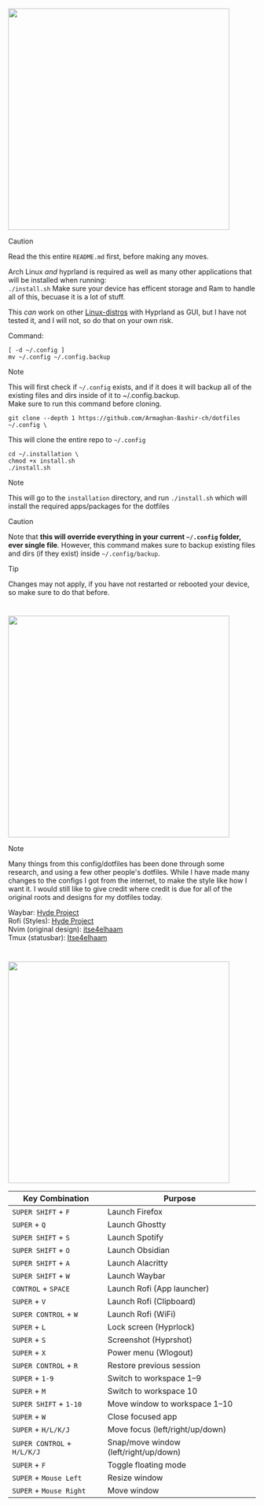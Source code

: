 # <a id="Installation"></a>
<img src="https://readme-typing-svg.herokuapp.com?font=Lexend+Giga&size=25&pause=1000&color=CCA9DD&vCenter=true&width=435&height=25&lines=Installation" width="450"/>

> [!Caution]
> Read the this entire `README.md` first, before making any moves.

Arch Linux *and* hyprland is required as well as many other applications that will be installed when running:  
`
./install.sh
`
Make sure your device has efficent storage and Ram to handle all of this, becuase it is a lot of stuff.

This *can* work on other [Linux-distros](https://en.wikipedia.org/wiki/List_of_Linux_distributions) with Hyprland as GUI, but I have not tested it, and I will not, so do that on your own risk.


Command:

```
[ -d ~/.config ]
mv ~/.config ~/.config.backup
```

> [!Note]
> This will first check if `~/.config` exists, and if it does it will backup all of the existing files and dirs inside of it to ~/.config.backup.                   
> Make sure to run this command before cloning.

```
git clone --depth 1 https://github.com/Armaghan-Bashir-ch/dotfiles ~/.config \
```
This will clone the entire repo to `~/.config`

```
cd ~/.installation \
chmod +x install.sh
./install.sh
```
> [!Note]
> This will go to the `installation` directory, and run `./install.sh` which will install the required apps/packages for the dotfiles

> [!Caution]
> Note that **this will override everything in your current `~/.config` folder, ever single file**.
> However, this command makes sure to backup existing files and dirs (if they exist) inside `~/.config/backup`.

> [!Tip]
> Changes may not apply, if you have not restarted or rebooted your device, so make sure to do that before.


# <a id="Credits"></a>
<img src="https://readme-typing-svg.herokuapp.com?font=Lexend+Giga&size=25&pause=1000&color=CCA9DD&vCenter=true&width=435&height=25&lines=Credits" width="450"/>

> [!Note]
> Many things from this config/dotfiles has been done through some research, and using a few other people's dotfiles.
> While I have made many changes to the configs I got from the internet, to make the style like how I want it. I would still like to give credit where credit is due
> for all of the original roots and designs for my dotfiles today.

Waybar: [Hyde Project](https://github.com/HyDE-Project/HyDE/)                                                                                                       
Rofi (Styles): [Hyde Project](https://github.com/HyDE-Project/HyDE/)                                                                                                
Nvim (original design): [itse4elhaam](https://github.com/itse4elhaam/nvim-nvchad)                                                                                   
Tmux (statusbar): [Itse4elhaam](https://github.com/itse4elhaam/dotfiles/tree/1fcee8cdeb55cd678499935576869a68356aaaa0)

# <a id="Binds"></a>
<img src="https://readme-typing-svg.herokuapp.com?font=Lexend+Giga&size=25&pause=1000&color=CCA9DD&vCenter=true&width=435&height=25&lines=Binds" width="450"/>


| Key Combination           | Purpose                                     |
|---------------------------|---------------------------------------------|
| `SUPER SHIFT` + `F`       | Launch Firefox                              |
| `SUPER` + `Q`             | Launch Ghostty                              |
| `SUPER SHIFT` + `S`       | Launch Spotify                              |
| `SUPER SHIFT` + `O`       | Launch Obsidian                             |
| `SUPER SHIFT` + `A`       | Launch Alacritty                            |
| `SUPER SHIFT` + `W`       | Launch Waybar                               |
| `CONTROL` + `SPACE`       | Launch Rofi (App launcher)                  |
| `SUPER` + `V`             | Launch Rofi (Clipboard)                     |
| `SUPER CONTROL` + `W`     | Launch Rofi (WiFi)                          |
| `SUPER` + `L`             | Lock screen (Hyprlock)                      |
| `SUPER` + `S`             | Screenshot (Hyprshot)                       |
| `SUPER` + `X`             | Power menu (Wlogout)                        |
| `SUPER CONTROL` + `R`     | Restore previous session                    |
| `SUPER` + `1-9`           | Switch to workspace 1–9                     |
| `SUPER` + `M`             | Switch to workspace 10                      |
| `SUPER SHIFT` + `1-10`    | Move window to workspace 1–10               |
| `SUPER` + `W`             | Close focused app                           |
| `SUPER` + `H/L/K/J`       | Move focus (left/right/up/down)            |
| `SUPER CONTROL` + `H/L/K/J`| Snap/move window (left/right/up/down)     |
| `SUPER` + `F`             | Toggle floating mode                        |
| `SUPER` + `Mouse Left`    | Resize window                               |
| `SUPER` + `Mouse Right`   | Move window                                 |
